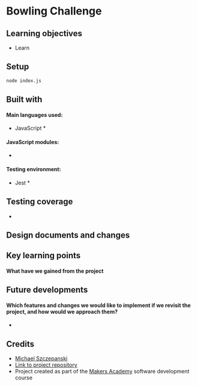 # Bowling Challenge

## Learning objectives
* Learn 

## Setup
```zsh
node index.js
```

## Built with
#### Main languages used:
* JavaScript
  * 
#### JavaScript modules:
* 
#### Testing environment:
* Jest
  * 

## Testing coverage
* 

## Design documents and changes

## Key learning points 
#### What have we gained from the project

## Future developments
#### Which features and changes we would like to implement if we revisit the project, and how would we approach them?
* 

## Credits
* [Michael Szczepanski](URL "https://github.com/michael-szczepanski")
* [Link to project repository](URL "https://github.com/michael-szczepanski/bowling-challenge")
* Project created as part of the [Makers Academy](URL "https://makers.tech/") software development course